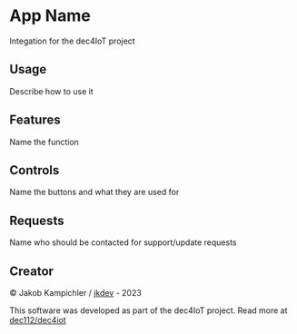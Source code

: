 # App Name

Integation for the dec4IoT project

## Usage

Describe how to use it

## Features

Name the function

## Controls

Name the buttons and what they are used for

## Requests

Name who should be contacted for support/update requests

## Creator

© Jakob Kampichler / [jkdev](https://jkdev.io) - 2023

This software was developed as part of the dec4IoT project. Read more at [dec112/dec4iot](https://github.com/dec112/sensors_iot)
